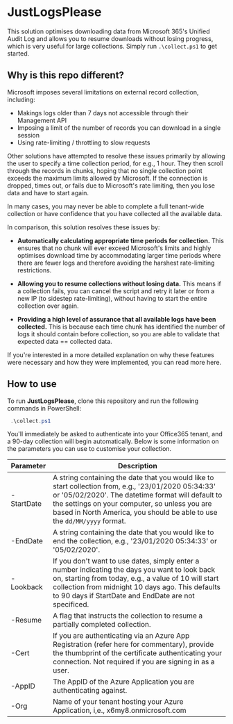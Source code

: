 # JustLogsPlease

This solution optimises downloading data from Microsoft 365's Unified Audit Log and allows you to resume downloads without losing progress, which is very useful for large collections. Simply run `.\collect.ps1` to get started.                                                  

## Why is this repo different?

Microsoft imposes several limitations on external record collection, including:

- Makings logs older than 7 days not accessible through their Management API
- Imposing a limit of the number of records you can download in a single session
- Using rate-limiting / throttling to slow requests

Other solutions have attempted to resolve these issues primarily by allowing the user to specify a time collection period, for e.g., 1 hour. They then scroll through the records in chunks, hoping that no single collection point exceeds the maximum limits allowed by Microsoft. If the connection is dropped, times out, or fails due to Microsoft's rate limiting, then you lose data and have to start again. 

In many cases, you may never be able to complete a full tenant-wide collection or have confidence that you have collected all the available data.

In comparison, this solution resolves these issues by:

- **Automatically calculating appropriate time periods for collection.** This ensures that no chunk will ever exceed Microsoft's limits and highly optimises download time by accommodating larger time periods where there are fewer logs and therefore avoiding the harshest rate-limiting restrictions.

- **Allowing you to resume collections without losing data.** This means if a collection fails, you can cancel the script and retry it later or from a new IP (to sidestep rate-limiting), without having to start the entire collection over again.

- **Providing a high level of assurance that all available logs have been collected.** This is because each time chunk has identified the number of logs it should contain before collection, so you are able to validate that expected data == collected data.

If you're interested in a more detailed explanation on why these features were necessary and how they were implemented, you can read more here.

## How to use

To run **JustLogsPlease**, clone this repository and run the following commands in PowerShell:

``` powershell
 .\collect.ps1
```

You'll immediately be asked to authenticate into your Office365 tenant, and a 90-day collection will begin automatically. Below  is some information on the parameters you can use to customise your collection.

| Parameter       | Description                                                                                                                                                                                                                                                                             |
|-----------------|-----------------------------------------------------------------------------------------------------------------------------------------------------------------------------------------------------------------------------------------------------------------------------------------|
| -StartDate      | A string containing the date that you would like to start collection from, e.g., '23/01/2020 05:34:33' or '05/02/2020'. The datetime format will default to the settings on your computer, so unless you are based in North America, you should be able to use the `dd/MM/yyyy` format. |
| -EndDate        | A string containing the date that you would like to end the collection, e.g., '23/01/2020 05:34:33' or '05/02/2020'.                                                                                                                                                                    |
| -Lookback       | If you don't want to use dates, simply enter a number indicating the days you want to look back on, starting from today, e.g., a value of 10 will start collection from midnight 10 days ago. This defaults to 90 days if StartDate and EndDate are not specificed.                     |
| -Resume         | A flag that instructs the collection to resume a partially completed collection.                                                                                                                                                                                                        |
| -Cert | If you are authenticating via an Azure App Registration (refer here for commentary), provide the thumbprint of the certificate authenticating your connection. Not required if you are signing in as a user.                                                                            |
| -AppID          | The AppID of the Azure Application you are authenticating against.                                                                                                                                                                                                                      |
| -Org   | Name of your tenant hosting your Azure Application, i,e., x6my8.onmicrosoft.com     